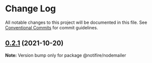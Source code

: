 # Change Log

All notable changes to this project will be documented in this file.
See [Conventional Commits](https://conventionalcommits.org) for commit guidelines.

## [0.2.1](https://github.com/notifirehq/nodemailer/compare/v0.1.4...v0.2.1) (2021-10-20)

**Note:** Version bump only for package @notifire/nodemailer
